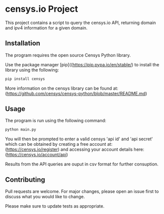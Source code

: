 # censys.io Project
 This project contains a script to query the censys.io API, returning domain and ipv4 information for a given domain.

## Installation
 The program requires the open source Censys Python library.

 Use the package manager [pip]((https://pip.pypa.io/en/stable/) to install the library using the following:

 ```bash
pip install censys
```

More information on the censys library can be found at: (https://github.com/censys/censys-python/blob/master/README.md)

## Usage
The program is run using the following command:

```bash
python main.py
```
You will then be prompted to enter a valid censys 'api id' and 'api secret' which can be obtained by creating a free account at: (https://censys.io/register)
and accessing your account details here: (https://censys.io/account/api)

Results from the API queries are ouput in csv format for further consuption.

## Contributing
Pull requests are welcome. For major changes, please open an issue first to discuss what you would like to change.

Please make sure to update tests as appropriate.

